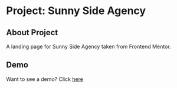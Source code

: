 # Project: Sunny Side Agency
## About Project
A landing page for Sunny Side Agency taken from Frontend Mentor.

## Demo
Want to see a demo? Click [here](https://5hraddha.github.io/sunny-side-agency/)